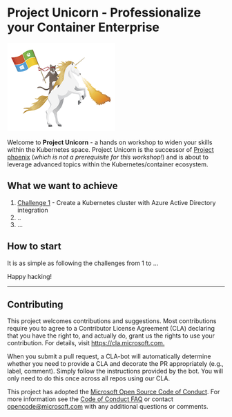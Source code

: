 # Project Unicorn - Professionalize your Container Enterprise #

![alt text][logo]

Welcome to **Project Unicorn** - a hands on workshop to widen your skills within the Kubernetes space.  Project Unicorn is the successor of [Project phoenix](https://github.com/CSA-OCP-GER/phoenix) (*which is not a prerequisite for this workshop!*) and is about to leverage advanced topics within the Kubernetes/container ecosystem.

## What we want to achieve ##

1. [Challenge 1](challenges.1.aad.md) - Create a Kubernetes cluster with Azure Active Directory integration
1. ..
1. ...

## How to start ##

It is as simple as following the challenges from 1 to ...

Happy hacking!

---

## Contributing ##

This project welcomes contributions and suggestions.  Most contributions require you to agree to a
Contributor License Agreement (CLA) declaring that you have the right to, and actually do, grant us
the rights to use your contribution. For details, visit <https://cla.microsoft.com.>

When you submit a pull request, a CLA-bot will automatically determine whether you need to provide
a CLA and decorate the PR appropriately (e.g., label, comment). Simply follow the instructions
provided by the bot. You will only need to do this once across all repos using our CLA.

This project has adopted the [Microsoft Open Source Code of Conduct](https://opensource.microsoft.com/codeofconduct/).
For more information see the [Code of Conduct FAQ](https://opensource.microsoft.com/codeofconduct/faq/) or
contact [opencode@microsoft.com](mailto:opencode@microsoft.com) with any additional questions or comments.

[logo]: img/ninjacat_unicorn.png "Microsoft Ninja Cat"